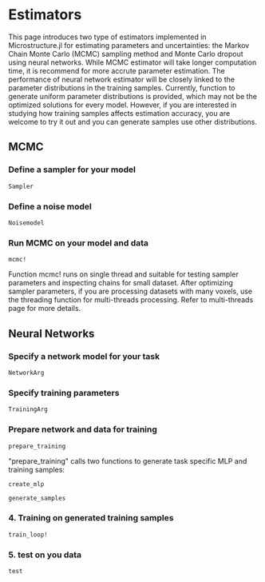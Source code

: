 # Estimators 

This page introduces two type of estimators implemented in Microstructure.jl for estimating parameters and uncertainties: the Markov Chain Monte Carlo (MCMC) sampling method and Monte Carlo dropout using neural networks. While MCMC estimator will take longer computation time, it is recommend for more accrute parameter estimation. The performance of neural network estimator will be closely linked to the parameter distributions in the training samples. Currently, function to generate uniform parameter distributions is provided, which may not be the optimized solutions for every model. However, if you are interested in studying how training samples affects estimation accuracy, you are welcome to try it out and you can generate samples use other distributions. 

## MCMC

### Define a sampler for your model

```@docs
Sampler
```

### Define a noise model

```@docs
Noisemodel
```

### Run MCMC on your model and data

```@docs
mcmc!
```

Function mcmc! runs on single thread and suitable for testing sampler parameters and inspecting chains for small dataset. After optimizing sampler parameters, if you are processing datasets with many voxels, use the threading function for multi-threads processing. Refer to multi-threads page for more details.

## Neural Networks

### Specify a network model for your task

```@docs
NetworkArg
```

### Specify training parameters

```@docs
TrainingArg
```

### Prepare network and data for training

```@docs
prepare_training
```

"prepare_training" calls two functions to generate task specific MLP and training samples:

```@docs
create_mlp
```

```@docs
generate_samples
```

### 4. Training on generated training samples

```@docs
train_loop!
```

### 5. test on you data

```@docs
test
```


